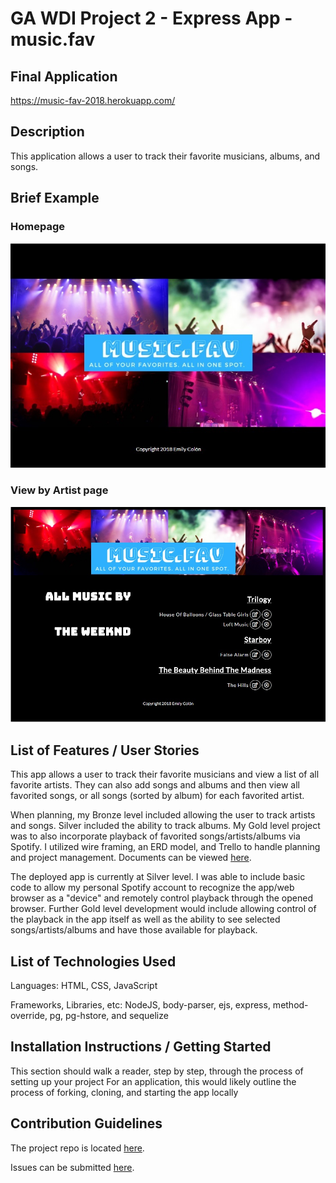 # GA WDI Project 2 - Express App - music.fav

## Final Application

https://music-fav-2018.herokuapp.com/

## Description

This application allows a user to track their favorite musicians, albums, and songs.

## Brief Example

### Homepage

![Homepage](/planning/homepage.jpg)

### View by Artist page

![View All By Artist page](/planning/pageview.jpg)

## List of Features / User Stories

This app allows a user to track their favorite musicians and view a list of all favorite artists. They can also add songs and albums and then view all favorited songs, or all songs (sorted by album) for each favorited artist.

When planning, my Bronze level included allowing the user to track artists and songs. Silver included the ability to track albums. My Gold level project was to also incorporate playback of favorited songs/artists/albums via Spotify. I utilized wire framing, an ERD model, and Trello to handle planning and project management. Documents can be viewed [here](https://git.generalassemb.ly/emilycolon/project-2/tree/master/planning).

The deployed app is currently at Silver level. I was able to include basic code to allow my personal Spotify account to recognize the app/web browser as a "device" and remotely control playback through the opened browser. Further Gold level development would include allowing control of the playback in the app itself as well as the ability to see selected songs/artists/albums and have those available for playback.

## List of Technologies Used

Languages: HTML, CSS, JavaScript

Frameworks, Libraries, etc: NodeJS, body-parser, ejs, express, method-override, pg, pg-hstore, and sequelize

## Installation Instructions / Getting Started

This section should walk a reader, step by step, through the process of setting up your project
For an application, this would likely outline the process of forking, cloning, and starting the app locally

## Contribution Guidelines

The project repo is located [here](https://git.generalassemb.ly/emilycolon/project-2).

Issues can be submitted [here](https://git.generalassemb.ly/emilycolon/project-2/issues).
